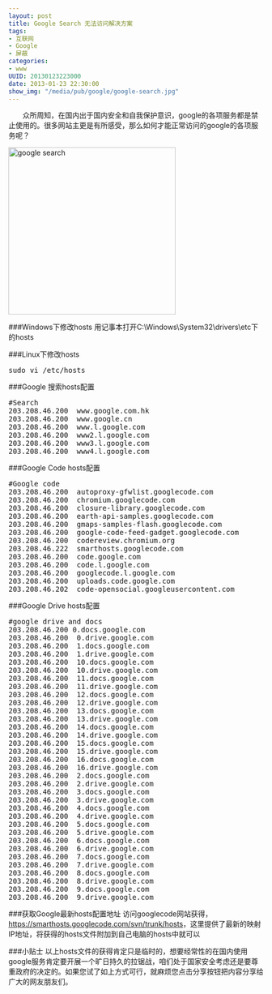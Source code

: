 ```yaml
---
layout: post
title: Google Search 无法访问解决方案
tags: 
- 互联网
- Google
- 屏蔽
categories:
- www
UUID: 20130123223000
date: 2013-01-23 22:30:00
show_img: "/media/pub/google/google-search.jpg"
---
```



 　　众所周知，在国内出于国内安全和自我保护意识，google的各项服务都是禁止使用的。很多网站主更是有所感受，那么如何才能正常访问的google的各项服务呢？

<a href="{{site.static_url}}/media/pub/google/google-search.jpg" alt="github">
<img src="{{site.static_url}}/media/pub/google/google-search.jpg" alt="google search" class="img-center" width="330px"/>
</a>


###Windows下修改hosts
用记事本打开C:\Windows\System32\drivers\etc下的hosts

###Linux下修改hosts
<pre id="bash">
sudo vi /etc/hosts
</pre>

###Google 搜索hosts配置
<pre id="bash">
#Search
203.208.46.200  www.google.com.hk
203.208.46.200  www.google.cn
203.208.46.200  www.l.google.com
203.208.46.200  www2.l.google.com
203.208.46.200  www3.l.google.com
203.208.46.200  www4.l.google.com
</pre>

###Google Code hosts配置
<pre id="bash">
#Google code
203.208.46.200  autoproxy-gfwlist.googlecode.com
203.208.46.200  chromium.googlecode.com
203.208.46.200  closure-library.googlecode.com
203.208.46.200  earth-api-samples.googlecode.com
203.208.46.200  gmaps-samples-flash.googlecode.com
203.208.46.200  google-code-feed-gadget.googlecode.com
203.208.46.200  codereview.chromium.org
203.208.46.222  smarthosts.googlecode.com
203.208.46.200  code.google.com
203.208.46.200  code.l.google.com 
203.208.46.200  googlecode.l.google.com
203.208.46.200  uploads.code.google.com
203.208.46.202  code-opensocial.googleusercontent.com
</pre>

###Google Drive hosts配置
<pre id="bash">
#google drive and docs
203.208.46.200 0.docs.google.com
203.208.46.200	0.drive.google.com
203.208.46.200	1.docs.google.com
203.208.46.200	1.drive.google.com
203.208.46.200	10.docs.google.com
203.208.46.200	10.drive.google.com
203.208.46.200	11.docs.google.com
203.208.46.200	11.drive.google.com
203.208.46.200	12.docs.google.com
203.208.46.200	12.drive.google.com
203.208.46.200	13.docs.google.com
203.208.46.200	13.drive.google.com
203.208.46.200	14.docs.google.com
203.208.46.200	14.drive.google.com
203.208.46.200	15.docs.google.com
203.208.46.200	15.drive.google.com
203.208.46.200	16.docs.google.com
203.208.46.200	16.drive.google.com
203.208.46.200	2.docs.google.com
203.208.46.200	2.drive.google.com
203.208.46.200	3.docs.google.com
203.208.46.200	3.drive.google.com
203.208.46.200	4.docs.google.com
203.208.46.200	4.drive.google.com
203.208.46.200	5.docs.google.com
203.208.46.200	5.drive.google.com
203.208.46.200	6.docs.google.com
203.208.46.200	6.drive.google.com
203.208.46.200	7.docs.google.com
203.208.46.200	7.drive.google.com
203.208.46.200	8.docs.google.com
203.208.46.200	8.drive.google.com
203.208.46.200	9.docs.google.com
203.208.46.200	9.drive.google.com
</pre>

###获取Google最新hosts配置地址
访问googlecode网站获得，<a href="https://smarthosts.googlecode.com/svn/trunk/hosts" alt="google hosts" target="_bank">https://smarthosts.googlecode.com/svn/trunk/hosts</a>，这里提供了最新的映射IP地址，将获得的hosts文件附加到自己电脑的hosts中就可以

###小贴士
以上hosts文件的获得肯定只是临时的，想要经常性的在国内使用google服务肯定要开展一个旷日持久的拉锯战，咱们处于国家安全考虑还是要尊重政府的决定的。如果您试了如上方式可行，就麻烦您点击分享按钮把内容分享给广大的网友朋友们。

